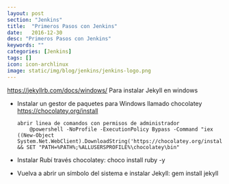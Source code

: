 ```yaml
---
layout: post
section: "Jenkins"
title:  "Primeros Pasos con Jenkins"
date:   2016-12-30
desc: "Primeros Pasos con Jenkins"
keywords: ""
categories: [Jenkins]
tags: []
icon: icon-archlinux
image: static/img/blog/jenkins/jenkins-logo.png
---
```


https://jekyllrb.com/docs/windows/
Para instalar Jekyll en windows
-	Instalar un gestor de paquetes para Windows llamado chocolatey
	https://chocolatey.org/install

		abrir linea de comandos con permisos de administrador
			@powershell -NoProfile -ExecutionPolicy Bypass -Command "iex ((New-Object System.Net.WebClient).DownloadString('https://chocolatey.org/install.ps1'))" && SET "PATH=%PATH%;%ALLUSERSPROFILE%\chocolatey\bin"

-	Instalar Rubí través chocolatey:
choco install ruby -y

-	Vuelva a abrir un símbolo del sistema e instalar Jekyll: 
gem install jekyll